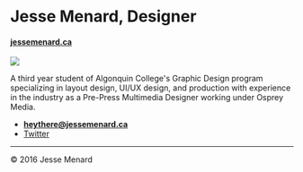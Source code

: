 # Jesse Menard, Designer

#### [jessemenard.ca](http://www.jessemenard.ca)

![](http://jessemenard.ca/images/logoicon-small.jpg)

A third year student of Algonquin College's Graphic Design program specializing in layout design, UI/UX design, and production with experience in the industry as a Pre-Press Multimedia Designer working under Osprey Media.

- **[heythere@jessemenard.ca](mailto:heythere@jessemenard.ca)**
- [Twitter](https://twitter.com/jesse_menard)

---

© 2016 Jesse Menard